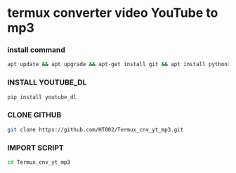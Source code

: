 # termux converter video YouTube to mp3 

### install command
```bash
apt update && apt upgrade && apt-get install git && apt install python3 
```
### INSTALL YOUTUBE_DL

```bash
pip install youtube_dl
```
### CLONE GITHUB
```bash
git clone https://github.com/HT002/Termux_cnv_yt_mp3.git 
```
### IMPORT SCRIPT 
```bash
cd Termux_cnv_yt_mp3
```
